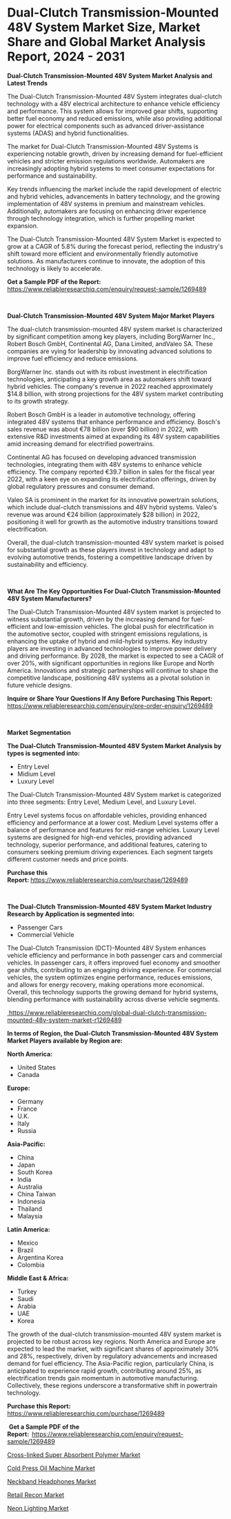<p><h1>Dual-Clutch Transmission-Mounted 48V System Market Size, Market Share and Global Market Analysis Report, 2024 - 2031</h1></p><p><strong>Dual-Clutch Transmission-Mounted 48V System Market Analysis and Latest Trends</strong></p>
<p><p>The Dual-Clutch Transmission-Mounted 48V System integrates dual-clutch technology with a 48V electrical architecture to enhance vehicle efficiency and performance. This system allows for improved gear shifts, supporting better fuel economy and reduced emissions, while also providing additional power for electrical components such as advanced driver-assistance systems (ADAS) and hybrid functionalities. </p><p>The market for Dual-Clutch Transmission-Mounted 48V Systems is experiencing notable growth, driven by increasing demand for fuel-efficient vehicles and stricter emission regulations worldwide. Automakers are increasingly adopting hybrid systems to meet consumer expectations for performance and sustainability. </p><p>Key trends influencing the market include the rapid development of electric and hybrid vehicles, advancements in battery technology, and the growing implementation of 48V systems in premium and mainstream vehicles. Additionally, automakers are focusing on enhancing driver experience through technology integration, which is further propelling market expansion. </p><p>The Dual-Clutch Transmission-Mounted 48V System Market is expected to grow at a CAGR of 5.8% during the forecast period, reflecting the industry's shift toward more efficient and environmentally friendly automotive solutions. As manufacturers continue to innovate, the adoption of this technology is likely to accelerate.</p></p>
<p><strong>Get a Sample PDF of the Report:&nbsp;</strong> <a href="https://www.reliableresearchiq.com/enquiry/request-sample/1269489?utm_campaign=120&utm_medium=2&utm_source=Github&utm_content=ia&utm_term=30092024&utm_id=dual-clutch-transmission-mounted-48v-system">https://www.reliableresearchiq.com/enquiry/request-sample/1269489</a></p>
<p>&nbsp;</p>
<p><strong>Dual-Clutch Transmission-Mounted 48V System Major Market Players</strong></p>
<p><p>The dual-clutch transmission-mounted 48V system market is characterized by significant competition among key players, including BorgWarner Inc., Robert Bosch GmbH, Continental AG, Dana Limited, andValeo SA. These companies are vying for leadership by innovating advanced solutions to improve fuel efficiency and reduce emissions.</p><p>BorgWarner Inc. stands out with its robust investment in electrification technologies, anticipating a key growth area as automakers shift toward hybrid vehicles. The company's revenue in 2022 reached approximately $14.8 billion, with strong projections for the 48V system market contributing to its growth strategy.</p><p>Robert Bosch GmbH is a leader in automotive technology, offering integrated 48V systems that enhance performance and efficiency. Bosch's sales revenue was about €78 billion (over $90 billion) in 2022, with extensive R&D investments aimed at expanding its 48V system capabilities amid increasing demand for electrified powertrains.</p><p>Continental AG has focused on developing advanced transmission technologies, integrating them with 48V systems to enhance vehicle efficiency. The company reported €39.7 billion in sales for the fiscal year 2022, with a keen eye on expanding its electrification offerings, driven by global regulatory pressures and consumer demand.</p><p>Valeo SA is prominent in the market for its innovative powertrain solutions, which include dual-clutch transmissions and 48V hybrid systems. Valeo's revenue was around €24 billion (approximately $28 billion) in 2022, positioning it well for growth as the automotive industry transitions toward electrification.</p><p>Overall, the dual-clutch transmission-mounted 48V system market is poised for substantial growth as these players invest in technology and adapt to evolving automotive trends, fostering a competitive landscape driven by sustainability and efficiency.</p></p>
<p>&nbsp;</p>
<p><strong>What Are The Key Opportunities For Dual-Clutch Transmission-Mounted 48V System Manufacturers?</strong></p>
<p><p>The Dual-Clutch Transmission-Mounted 48V system market is projected to witness substantial growth, driven by the increasing demand for fuel-efficient and low-emission vehicles. The global push for electrification in the automotive sector, coupled with stringent emissions regulations, is enhancing the uptake of hybrid and mild-hybrid systems. Key industry players are investing in advanced technologies to improve power delivery and driving performance. By 2028, the market is expected to see a CAGR of over 20%, with significant opportunities in regions like Europe and North America. Innovations and strategic partnerships will continue to shape the competitive landscape, positioning 48V systems as a pivotal solution in future vehicle designs.</p></p>
<p><strong>Inquire or Share Your Questions If Any Before Purchasing This Report:</strong> <a href="https://www.reliableresearchiq.com/enquiry/pre-order-enquiry/1269489?utm_campaign=120&utm_medium=2&utm_source=Github&utm_content=ia&utm_term=30092024&utm_id=dual-clutch-transmission-mounted-48v-system">https://www.reliableresearchiq.com/enquiry/pre-order-enquiry/1269489</a></p>
<p>&nbsp;</p>
<p><strong>Market Segmentation</strong></p>
<p><strong>The Dual-Clutch Transmission-Mounted 48V System Market Analysis by types is segmented into:</strong></p>
<p><ul><li>Entry Level</li><li>Midium Level</li><li>Luxury Level</li></ul></p>
<p><p>The Dual-Clutch Transmission-Mounted 48V System market is categorized into three segments: Entry Level, Medium Level, and Luxury Level. </p><p>Entry Level systems focus on affordable vehicles, providing enhanced efficiency and performance at a lower cost. Medium Level systems offer a balance of performance and features for mid-range vehicles. Luxury Level systems are designed for high-end vehicles, providing advanced technology, superior performance, and additional features, catering to consumers seeking premium driving experiences. Each segment targets different customer needs and price points.</p></p>
<p><strong>Purchase this Report:&nbsp;</strong><a href="https://www.reliableresearchiq.com/purchase/1269489?utm_campaign=120&utm_medium=2&utm_source=Github&utm_content=ia&utm_term=30092024&utm_id=dual-clutch-transmission-mounted-48v-system">https://www.reliableresearchiq.com/purchase/1269489</a></p>
<p>&nbsp;</p>
<p><strong>The Dual-Clutch Transmission-Mounted 48V System Market Industry Research by Application is segmented into:</strong></p>
<p><ul><li>Passenger Cars</li><li>Commercial Vehicle</li></ul></p>
<p><p>The Dual-Clutch Transmission (DCT)-Mounted 48V System enhances vehicle efficiency and performance in both passenger cars and commercial vehicles. In passenger cars, it offers improved fuel economy and smoother gear shifts, contributing to an engaging driving experience. For commercial vehicles, the system optimizes engine performance, reduces emissions, and allows for energy recovery, making operations more economical. Overall, this technology supports the growing demand for hybrid systems, blending performance with sustainability across diverse vehicle segments.</p></p>
<p><a href="https://www.reliableresearchiq.com/global-dual-clutch-transmission-mounted-48v-system-market-r1269489?utm_campaign=120&utm_medium=2&utm_source=Github&utm_content=ia&utm_term=30092024&utm_id=dual-clutch-transmission-mounted-48v-system">&nbsp;https://www.reliableresearchiq.com/global-dual-clutch-transmission-mounted-48v-system-market-r1269489</a></p>
<p><strong>In terms of Region, the Dual-Clutch Transmission-Mounted 48V System Market Players available by Region are:</strong></p>
<p>
    <p> <strong> North America: </strong>
        <ul>
            <li>United States</li>
            <li>Canada</li>
        </ul>
        </p> 
    <p> <strong> Europe: </strong>
        <ul>
            <li>Germany</li>
            <li>France</li>
            <li>U.K.</li>
            <li>Italy</li>
            <li>Russia</li>
        </ul>
        </p> 
    <p> <strong> Asia-Pacific: </strong>
        <ul>
            <li>China</li>
            <li>Japan</li>
            <li>South Korea</li>
            <li>India</li>
            <li>Australia</li>
            <li>China Taiwan</li>
            <li>Indonesia</li>
            <li>Thailand</li>
            <li>Malaysia</li>
        </ul>
        </p> 
    <p> <strong> Latin America: </strong>
        <ul>
            <li>Mexico</li>
            <li>Brazil</li>
            <li>Argentina Korea</li>
            <li>Colombia</li>
        </ul>
        </p> 
    <p> <strong> Middle East & Africa: </strong>
        <ul>
            <li>Turkey</li>
            <li>Saudi</li>
            <li>Arabia</li>
            <li>UAE</li>
            <li>Korea</li>
        </ul>
    </p>
    </p>
<p><p>The growth of the dual-clutch transmission-mounted 48V system market is projected to be robust across key regions. North America and Europe are expected to lead the market, with significant shares of approximately 30% and 28%, respectively, driven by regulatory advancements and increased demand for fuel efficiency. The Asia-Pacific region, particularly China, is anticipated to experience rapid growth, contributing around 25%, as electrification trends gain momentum in automotive manufacturing. Collectively, these regions underscore a transformative shift in powertrain technology.</p></p>
<p><strong>Purchase this Report: </strong><a href="https://www.reliableresearchiq.com/purchase/1269489?utm_campaign=120&utm_medium=2&utm_source=Github&utm_content=ia&utm_term=30092024&utm_id=dual-clutch-transmission-mounted-48v-system">https://www.reliableresearchiq.com/purchase/1269489</a></p>
<p>&nbsp;<strong>Get a Sample PDF of the Report:&nbsp;&nbsp;</strong><a href="https://www.reliableresearchiq.com/enquiry/request-sample/1269489?utm_campaign=120&utm_medium=2&utm_source=Github&utm_content=ia&utm_term=30092024&utm_id=dual-clutch-transmission-mounted-48v-system">https://www.reliableresearchiq.com/enquiry/request-sample/1269489</a></p>
<p><strong></strong></p>
<p><p><a href="https://github.com/LoriPena712/Market-Research-Report-List-1/blob/main/cross-linked-super-absorbent-polymer-market.md?utm_campaign=120&utm_medium=2&utm_source=Github&utm_content=ia&utm_term=30092024&utm_id=dual-clutch-transmission-mounted-48v-system">Cross-linked Super Absorbent Polymer Market</a></p><p><a href="https://www.linkedin.com/pulse/what-influencing-future-cold-press-oil-machine-market-4hfae?utm_campaign=120&utm_medium=2&utm_source=Github&utm_content=ia&utm_term=30092024&utm_id=dual-clutch-transmission-mounted-48v-system">Cold Press Oil Machine Market</a></p><p><a href="https://issuu.com/reportprime-2/docs/neckband-headphones-market-size-203_03cc72ef2c50bd?utm_campaign=120&utm_medium=2&utm_source=Github&utm_content=ia&utm_term=30092024&utm_id=dual-clutch-transmission-mounted-48v-system">Neckband Headphones Market</a></p><p><a href="https://github.com/kre1xbshawe/Market-Research-Report-List-1/blob/main/retail-recon-market.md?utm_campaign=120&utm_medium=2&utm_source=Github&utm_content=ia&utm_term=30092024&utm_id=dual-clutch-transmission-mounted-48v-system">Retail Recon Market</a></p><p><a href="https://issuu.com/reportprime-2/docs/neon-lighting-market-size-2030.pptx_b6b88bf18d987e?utm_campaign=120&utm_medium=2&utm_source=Github&utm_content=ia&utm_term=30092024&utm_id=dual-clutch-transmission-mounted-48v-system">Neon Lighting Market</a></p></p>